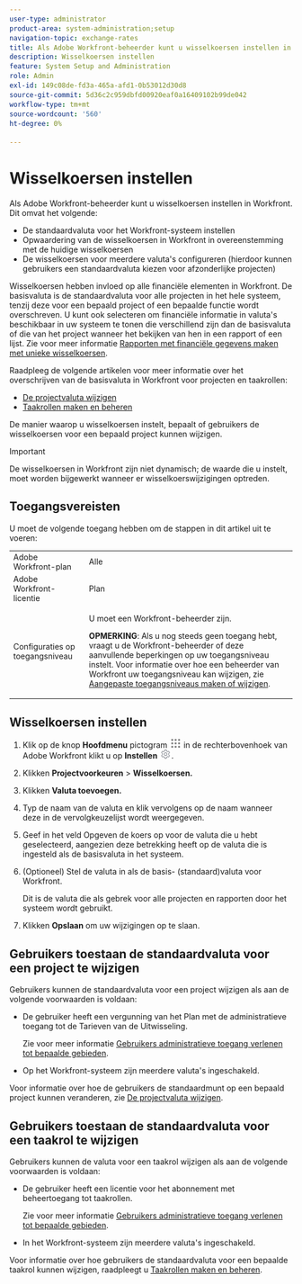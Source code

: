 ```yaml
---
user-type: administrator
product-area: system-administration;setup
navigation-topic: exchange-rates
title: Als Adobe Workfront-beheerder kunt u wisselkoersen instellen in Workfront.
description: Wisselkoersen instellen
feature: System Setup and Administration
role: Admin
exl-id: 149c08de-fd3a-465a-afd1-0b53012d30d8
source-git-commit: 5d36c2c959dbfd00920eaf0a16409102b99de042
workflow-type: tm+mt
source-wordcount: '560'
ht-degree: 0%

---
```


# Wisselkoersen instellen

<!--
<p data-mc-conditions="QuicksilverOrClassic.Draft mode">*** DON'T DELETE, DRAFT OR HIDE THIS ARTICLE. IT IS LINKED TO THE PRODUCT, THROUGH THE CONTEXT SENSITIVE HELP LINKS. **</p>
-->

Als Adobe Workfront-beheerder kunt u wisselkoersen instellen in Workfront. Dit omvat het volgende:

* De standaardvaluta voor het Workfront-systeem instellen
* Opwaardering van de wisselkoersen in Workfront in overeenstemming met de huidige wisselkoersen
* De wisselkoersen voor meerdere valuta&#39;s configureren (hierdoor kunnen gebruikers een standaardvaluta kiezen voor afzonderlijke projecten)

Wisselkoersen hebben invloed op alle financiële elementen in Workfront. De basisvaluta is de standaardvaluta voor alle projecten in het hele systeem, tenzij deze voor een bepaald project of een bepaalde functie wordt overschreven. U kunt ook selecteren om financiële informatie in valuta&#39;s beschikbaar in uw systeem te tonen die verschillend zijn dan de basisvaluta of die van het project wanneer het bekijken van hen in een rapport of een lijst. Zie voor meer informatie [Rapporten met financiële gegevens maken met unieke wisselkoersen](../../../reports-and-dashboards/reports/creating-and-managing-reports/create-financial-data-reports-unique-exchange-rates.md).

Raadpleeg de volgende artikelen voor meer informatie over het overschrijven van de basisvaluta in Workfront voor projecten en taakrollen:

* [De projectvaluta wijzigen](../../../manage-work/projects/project-finances/change-project-currency.md)
* [Taakrollen maken en beheren](../../../administration-and-setup/set-up-workfront/organizational-setup/create-manage-job-roles.md)

De manier waarop u wisselkoersen instelt, bepaalt of gebruikers de wisselkoersen voor een bepaald project kunnen wijzigen.

>[!IMPORTANT]
>
>De wisselkoersen in Workfront zijn niet dynamisch; de waarde die u instelt, moet worden bijgewerkt wanneer er wisselkoerswijzigingen optreden.

## Toegangsvereisten

U moet de volgende toegang hebben om de stappen in dit artikel uit te voeren:

<table style="table-layout:auto"> 
 <col> 
 <col> 
 <tbody> 
  <tr> 
   <td role="rowheader">Adobe Workfront-plan</td> 
   <td>Alle</td> 
  </tr> 
  <tr> 
   <td role="rowheader">Adobe Workfront-licentie</td> 
   <td>Plan</td> 
  </tr> 
  <tr> 
   <td role="rowheader">Configuraties op toegangsniveau</td> 
   <td> <p>U moet een Workfront-beheerder zijn.</p> <p><b>OPMERKING</b>: Als u nog steeds geen toegang hebt, vraagt u de Workfront-beheerder of deze aanvullende beperkingen op uw toegangsniveau instelt. Voor informatie over hoe een beheerder van Workfront uw toegangsniveau kan wijzigen, zie <a href="../../../administration-and-setup/add-users/configure-and-grant-access/create-modify-access-levels.md" class="MCXref xref">Aangepaste toegangsniveaus maken of wijzigen</a>.</p> </td> 
  </tr> 
 </tbody> 
</table>

## Wisselkoersen instellen

1. Klik op de knop **Hoofdmenu** pictogram ![](assets/main-menu-icon.png) in de rechterbovenhoek van Adobe Workfront klikt u op **Instellen** ![](assets/gear-icon-settings.png).

1. Klikken **Projectvoorkeuren** > **Wisselkoersen.**

1. Klikken **Valuta toevoegen.**
1. Typ de naam van de valuta en klik vervolgens op de naam wanneer deze in de vervolgkeuzelijst wordt weergegeven.

1. Geef in het veld Opgeven de koers op voor de valuta die u hebt geselecteerd, aangezien deze betrekking heeft op de valuta die is ingesteld als de basisvaluta in het systeem.
1. (Optioneel) Stel de valuta in als de basis- (standaard)valuta voor Workfront.

   Dit is de valuta die als gebrek voor alle projecten en rapporten door het systeem wordt gebruikt.

1. Klikken **Opslaan** om uw wijzigingen op te slaan.

## Gebruikers toestaan de standaardvaluta voor een project te wijzigen

Gebruikers kunnen de standaardvaluta voor een project wijzigen als aan de volgende voorwaarden is voldaan:

* De gebruiker heeft een vergunning van het Plan met de administratieve toegang tot de Tarieven van de Uitwisseling.

   Zie voor meer informatie [Gebruikers administratieve toegang verlenen tot bepaalde gebieden](../../../administration-and-setup/add-users/configure-and-grant-access/grant-users-admin-access-certain-areas.md).

* Op het Workfront-systeem zijn meerdere valuta&#39;s ingeschakeld.

Voor informatie over hoe de gebruikers de standaardmunt op een bepaald project kunnen veranderen, zie [De projectvaluta wijzigen](../../../manage-work/projects/project-finances/change-project-currency.md).

## Gebruikers toestaan de standaardvaluta voor een taakrol te wijzigen

Gebruikers kunnen de valuta voor een taakrol wijzigen als aan de volgende voorwaarden is voldaan:

* De gebruiker heeft een licentie voor het abonnement met beheertoegang tot taakrollen.

   Zie voor meer informatie [Gebruikers administratieve toegang verlenen tot bepaalde gebieden](../../../administration-and-setup/add-users/configure-and-grant-access/grant-users-admin-access-certain-areas.md).

* In het Workfront-systeem zijn meerdere valuta&#39;s ingeschakeld.

Voor informatie over hoe gebruikers de standaardvaluta voor een bepaalde taakrol kunnen wijzigen, raadpleegt u [Taakrollen maken en beheren](../../../administration-and-setup/set-up-workfront/organizational-setup/create-manage-job-roles.md).
